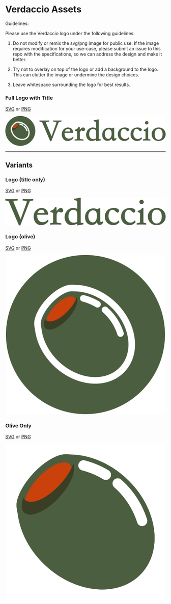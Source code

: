 # Verdaccio Assets

Guidelines:

Please use the Verdaccio logo under the following guidelines:

1. Do not modify or remix the svg/png image for public use. If the image requires modification for your use-case, please submit an issue to this repo with the specifications, so we can address the design and make it better.

2. Try not to overlay on top of the logo or add a background to the logo. This can clutter the image or undermine the design choices.

3. Leave whitespace surrounding the logo for best results.

### Full Logo with Title

[SVG](verdaccio-circle-flat-full.svg) or [PNG](verdaccio-circle-flat-full.png)

<p align="center">
  <img alt="Verdaccio logo" src="https://github.com/kgrubb/verdaccio-assets/blob/master/verdaccio-circle-flat-full.png?raw=true" width="802"/>
</p>

---

## Variants

### Logo (title only)

[SVG](verdaccio-title.svg) or [PNG](verdaccio-title.png)

<p align="center">
  <img alt="Verdaccio logo (title only) with shadow" src="https://github.com/kgrubb/verdaccio-assets/blob/master/verdaccio-title.png?raw=true" width="809"/>
</p>


### Logo (olive)

[SVG](verdaccio-olive.svg) or [PNG](verdaccio-olive.png)

<p align="center">
  <img alt="Verdaccio logo (olive outline in flat circle)" src="https://github.com/kgrubb/verdaccio-assets/blob/master/verdaccio-olive.png?raw=true" width="500"/>
</p>

### Olive Only

[SVG](olive-only.svg) or [PNG](olive-only.png)

<p align="center">
  <img alt="Verdaccio olive" src="https://github.com/kgrubb/verdaccio-assets/blob/master/olive-only.png?raw=true" width="500"/>
</p>

